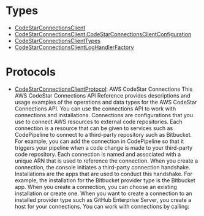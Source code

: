 # Types

  - [CodeStarConnectionsClient](/aws-sdk-swift/reference/0.x/AWSCodeStarconnections/CodeStarConnectionsClient)
  - [CodeStarConnectionsClient.CodeStarConnectionsClientConfiguration](/aws-sdk-swift/reference/0.x/AWSCodeStarconnections/CodeStarConnectionsClient_CodeStarConnectionsClientConfiguration)
  - [CodeStarConnectionsClientTypes](/aws-sdk-swift/reference/0.x/AWSCodeStarconnections/CodeStarConnectionsClientTypes)
  - [CodeStarConnectionsClientLogHandlerFactory](/aws-sdk-swift/reference/0.x/AWSCodeStarconnections/CodeStarConnectionsClientLogHandlerFactory)

# Protocols

  - [CodeStarConnectionsClientProtocol](/aws-sdk-swift/reference/0.x/AWSCodeStarconnections/CodeStarConnectionsClientProtocol):
    AWS CodeStar Connections This AWS CodeStar Connections API Reference provides descriptions and usage examples of the operations and data types for the AWS CodeStar Connections API. You can use the connections API to work with connections and installations. Connections are configurations that you use to connect AWS resources to external code repositories. Each connection is a resource that can be given to services such as CodePipeline to connect to a third-party repository such as Bitbucket. For example, you can add the connection in CodePipeline so that it triggers your pipeline when a code change is made to your third-party code repository. Each connection is named and associated with a unique ARN that is used to reference the connection. When you create a connection, the console initiates a third-party connection handshake. Installations are the apps that are used to conduct this handshake. For example, the installation for the Bitbucket provider type is the Bitbucket app. When you create a connection, you can choose an existing installation or create one. When you want to create a connection to an installed provider type such as GitHub Enterprise Server, you create a host for your connections. You can work with connections by calling:
